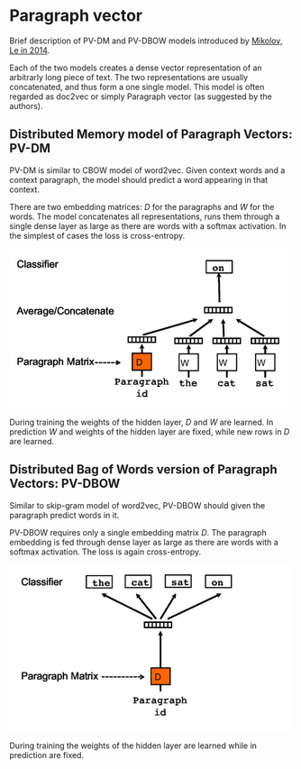 [paper]: https://arxiv.org/abs/1405.4053
[imgs/pv-dm]: ./imgs/pv-dm.png
[imgs/pv-dbow]: ./imgs/pv-dbow.png

# Paragraph vector

Brief description of PV-DM and PV-DBOW models introduced by [Mikolov, Le in
2014][paper].

Each of the two models creates a dense vector representation of an arbitrarly
long piece of text. The two representations are usually concatenated, and thus
form a one single model. This model is often regarded as doc2vec or simply
Paragraph vector (as suggested by the authors).

## Distributed Memory model of Paragraph Vectors: PV-DM

PV-DM is similar to CBOW model of word2vec. Given context words and a context
paragraph, the model should predict a word appearing in that context.

There are two embedding matrices: $D$ for the paragraphs and $W$ for the words.
The model concatenates all representations, runs them through a single dense
layer as large as there are words with a softmax activation. In the simplest of
cases the loss is cross-entropy.

![PV-DM][imgs/pv-dm]

During training the weights of the hidden layer, $D$ and $W$ are learned. In
prediction $W$ and weights of the hidden layer are fixed, while new rows in $D$
are learned.

## Distributed Bag of Words version of Paragraph Vectors: PV-DBOW

Similar to skip-gram model of word2vec, PV-DBOW should given the paragraph
predict words in it.

PV-DBOW requires only a single embedding matrix $D$. The paragraph embedding is
fed through dense layer as large as there are words with a softmax activation.
The loss is again cross-entropy.

![PV-DBOW][imgs/pv-dbow]

During training the weights of the hidden layer are learned while in prediction
are fixed.


